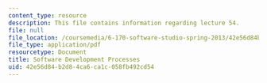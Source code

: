 ```yaml
---
content_type: resource
description: This file contains information regarding lecture 54.
file: null
file_location: /coursemedia/6-170-software-studio-spring-2013/42e56d84b2d84ca6ca1c058fb492cd54_MIT6_170S13_54-devel-proce.pdf
file_type: application/pdf
resourcetype: Document
title: Software Development Processes
uid: 42e56d84-b2d8-4ca6-ca1c-058fb492cd54
---
```

